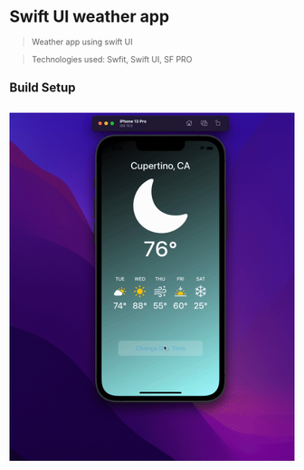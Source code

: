 # Swift UI weather app

> Weather app using swift UI

> Technologies used: Swfit, Swift UI, SF PRO

## Build Setup

``` Optimized for iPhone 13 pro
```


![main](https://github.com/shafihaque7/shafiweather/blob/main/demo.gif)

